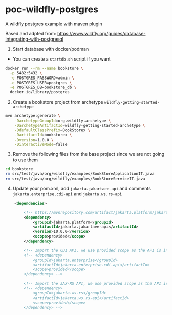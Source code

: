 # poc-wildfly-postgres

A wildfly postgres example with maven plugin

Based and adpted from: https://www.wildfly.org/guides/database-integrating-with-postgresql

1) Start database with docker/podman
* You can create a `startdb.sh` script if you want

```bash
docker run --rm --name bookstore \
  -p 5432:5432 \
  -e POSTGRES_PASSWORD=admin \
  -e POSTGRES_USER=postgres \
  -e POSTGRES_DB=bookstore_db \
  docker.io/library/postgres
```

2) Create a bookstore project from archetype `wildfly-getting-started-archetype`
```bash
mvn archetype:generate \
    -DarchetypeGroupId=org.wildfly.archetype \
    -DarchetypeArtifactId=wildfly-getting-started-archetype \
    -DdefaultClassPrefix=BookStorex \
    -DartifactId=bookstorex \
    -Dversion=1.0.0 \
    -DinteractiveMode=false
```

3) Remove the following files from the base project since we are not going to use them
```bash
cd bookstore
rm src/test/java/org/wildfly/examples/BookStoreApplicationIT.java
rm src/test/java/org/wildfly/examples/BookStoreServiceIT.java
```

4) Update your pom.xml, add `jakarta.jakartaee-api` and comments `jakarta.enterprise.cdi-api` and `jakarta.ws.rs-api`
```xml
    <dependencies>

        <!-- https://mvnrepository.com/artifact/jakarta.platform/jakarta.jakartaee-api -->
        <dependency>
            <groupId>jakarta.platform</groupId>
            <artifactId>jakarta.jakartaee-api</artifactId>
            <version>10.0.0</version>
            <scope>provided</scope>
        </dependency>

        <!-- Import the CDI API, we use provided scope as the API is included in WildFly -->
        <!-- <dependency>
            <groupId>jakarta.enterprise</groupId>
            <artifactId>jakarta.enterprise.cdi-api</artifactId>
            <scope>provided</scope>
        </dependency> -->

        <!-- Import the JAX-RS API, we use provided scope as the API is included in WildFly -->
        <!-- <dependency>
            <groupId>jakarta.ws.rs</groupId>
            <artifactId>jakarta.ws.rs-api</artifactId>
            <scope>provided</scope>
        </dependency> -->
```